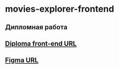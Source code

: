 # movies-explorer-frontend
## Дипломная работа

## [Diploma front-end URL](https://movies-explorer.kkom.nomoredomains.work)

## [Figma URL](https://www.figma.com/file/B2g0QzNOiwt7jW7go24734/Diploma-(Copy)?node-id=891%3A3857)